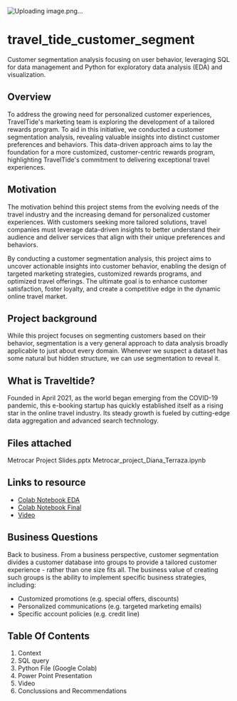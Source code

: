 ![Uploading image.png…]()


# travel_tide_customer_segment

Customer segmentation analysis focusing on user behavior, leveraging SQL for data management and Python for exploratory data analysis (EDA) and visualization.

## Overview
To address the growing need for personalized customer experiences, TravelTide's marketing team is exploring the development of a tailored rewards program. To aid in this initiative, we conducted a customer segmentation analysis, revealing valuable insights into distinct customer preferences and behaviors. This data-driven approach aims to lay the foundation for a more customized, customer-centric rewards program, highlighting TravelTide's commitment to delivering exceptional travel experiences.

## Motivation
The motivation behind this project stems from the evolving needs of the travel industry and the increasing demand for personalized customer experiences. With customers seeking more tailored solutions, travel companies must leverage data-driven insights to better understand their audience and deliver services that align with their unique preferences and behaviors.

By conducting a customer segmentation analysis, this project aims to uncover actionable insights into customer behavior, enabling the design of targeted marketing strategies, customized rewards programs, and optimized travel offerings. The ultimate goal is to enhance customer satisfaction, foster loyalty, and create a competitive edge in the dynamic online travel market.

## Project background 

While this project focuses on segmenting customers based on their behavior, segmentation is a very general approach to data analysis broadly applicable to just about every domain. Whenever we suspect a dataset has some natural but hidden structure, we can use segmentation to reveal it.

## What is Traveltide?

Founded in April 2021, as the world began emerging from the COVID-19 pandemic, this e-booking startup has quickly established itself as a rising star in the online travel industry. Its steady growth is fueled by cutting-edge data aggregation and advanced search technology.

## Files attached 

Metrocar Project Slides.pptx
Metrocar_project_Diana_Terraza.ipynb

## Links to resource

- [Colab Notebook EDA](https://colab.research.google.com/drive/1f9FoQX25YgtbViBj2Hr4s7NSzUmBA_Fz?usp=sharing)
- [Colab Notebook Final](https://colab.research.google.com/drive/1vY4VhXnuBTInqRDNmADNCJdsdpLab4vX?usp=sharing)
- [Video](https://www.loom.com/share/b165280abd274574b2b289b2e2b71039?sid=c76209b9-3a78-4b35-b5dc-4420ae810031)



## Business Questions

Back to business. From a business perspective, customer segmentation divides a customer database into groups to provide a tailored customer experience - rather than one size fits all. The business value of creating such groups is the ability to implement specific business strategies, including:
* Customized promotions (e.g. special offers, discounts)
* Personalized communications (e.g. targeted marketing emails)
* Specific account policies (e.g. credit line)
  

## Table Of Contents

1. Context
2. SQL query
3. Python File (Google Colab)
4. Power Point Presentation
5. Video
6. Conclussions and Recommendations
